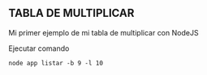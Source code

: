 ## TABLA DE MULTIPLICAR

Mi primer ejemplo de mi tabla de multiplicar con NodeJS

Ejecutar comando 

```
node app listar -b 9 -l 10

```

